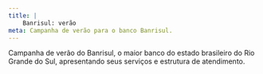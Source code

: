 ```yaml
---
title: |
    Banrisul: verão
meta: Campanha de verão para o banco Banrisul.
---
```

Campanha de verão do Banrisul, o maior banco do estado brasileiro do Rio Grande do Sul, apresentando seus serviços e estrutura de atendimento.